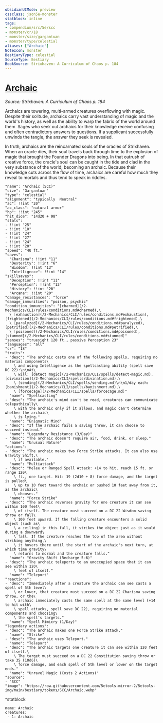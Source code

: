 ```yaml
---
obsidianUIMode: preview
cssclass: json5e-monster
statblock: inline
tags:
- compendium/src/5e/scc
- monster/cr/18
- monster/size/gargantuan
- monster/type/celestial
aliases: ["Archaic"]
NoteIcon: monster
BestiaryType: celestial
SourceType: Bestiary
BookSource: Strixhaven: A Curriculum of Chaos p. 184
---
```

# [Archaic](2-Mechanics/CLI/bestiary/celestial/archaic-scc.md)
*Source: Strixhaven: A Curriculum of Chaos p. 184*  

Archaics are towering, multi-armed creatures overflowing with magic. Despite their solitude, archaics carry vast understanding of magic and the world's history, as well as the ability to warp the fabric of the world around them. Sages who seek out archaics for their knowledge receive confusing and often contradictory answers to questions. If a supplicant successfully unwinds the tangle, the answer they seek is revealed.

In truth, archaics are the reincarnated souls of the oracles of Strixhaven. When an oracle dies, their soul travels back through time to the explosion of magic that brought the Founder Dragons into being. In that outrush of creative force, the oracle's soul can be caught in the tide and clad in the very substance of the world, becoming an archaic. Because their knowledge cuts across the flow of time, archaics are careful how much they reveal to mortals and thus tend to speak in riddles.

```statblock
"name": "Archaic (SCC)"
"size": "Gargantuan"
"type": "celestial"
"alignment": "typically  Neutral"
"ac": !!int "20"
"ac_class": "natural armor"
"hp": !!int "245"
"hit_dice": "14d20 + 98"
"stats":
- !!int "25"
- !!int "10"
- !!int "24"
- !!int "27"
- !!int "24"
- !!int "20"
"speed": "40 ft."
"saves":
  "Charisma": !!int "11"
  "Dexterity": !!int "6"
  "Wisdom": !!int "13"
  "Intelligence": !!int "14"
"skillsaves":
  "Deception": !!int "11"
  "Perception": !!int "13"
  "History": !!int "20"
  "Arcana": !!int "20"
"damage_resistances": "force"
"damage_immunities": "poison, psychic"
"condition_immunities": "[charmed](/2-Mechanics/CLI/rules/conditions.md#charmed),\
  \ [exhaustion](/2-Mechanics/CLI/rules/conditions.md#exhaustion), [frightened](/2-Mechanics/CLI/rules/conditions.md#frightened),\
  \ [paralyzed](/2-Mechanics/CLI/rules/conditions.md#paralyzed), [petrified](/2-Mechanics/CLI/rules/conditions.md#petrified),\
  \ [poisoned](/2-Mechanics/CLI/rules/conditions.md#poisoned), [stunned](/2-Mechanics/CLI/rules/conditions.md#stunned)"
"senses": "truesight 120 ft., passive Perception 23"
"languages": "all"
"cr": "18"
"traits":
- "desc": "The archaic casts one of the following spells, requiring no material components\
    \ and using Intelligence as the spellcasting ability (spell save DC 22):\n\nAt\
    \ will: [detect magic](/2-Mechanics/CLI/spells/detect-magic.md), [divination](/2-Mechanics/CLI/spells/divination.md),\
    \ [sending](/2-Mechanics/CLI/spells/sending.md)\n\n1/day each: [banishment](/2-Mechanics/CLI/spells/banishment.md),\
    \ [forcecage](/2-Mechanics/CLI/spells/forcecage.md)"
  "name": "Spellcasting"
- "desc": "The archaic's mind can't be read, creatures can communicate telepathically\
    \ with the archaic only if it allows, and magic can't determine whether the archaic\
    \ is lying."
  "name": "Enigmatic Mind"
- "desc": "If the archaic fails a saving throw, it can choose to succeed instead."
  "name": "Legendary Resistance (3/Day)"
- "desc": "The archaic doesn't require air, food, drink, or sleep."
  "name": "Unusual Nature"
"actions":
- "desc": "The archaic makes two Force Strike attacks. It can also use Gravity Shift,\
    \ if available."
  "name": "Multiattack"
- "desc": "Melee or Ranged Spell Attack: +14 to hit, reach 15 ft. or range 120\
    \ ft., one target. Hit: 19 (2d10 + 8) force damage, and the target is pulled\
    \ up to 10 feet toward the archaic or pushed 10 feet away from it, as the archaic\
    \ chooses."
  "name": "Force Strike"
- "desc": "The archaic reverses gravity for one creature it can see within 100 feet\
    \ of itself. The creature must succeed on a DC 22 Wisdom saving throw or fall\
    \ 100 feet upward. If the falling creature encounters a solid object (such as\
    \ a ceiling) in this fall, it strikes the object just as it would during a downward\
    \ fall. If the creature reaches the top of the area without striking anything,\
    \ it hovers there until the start of the archaic's next turn, at which time gravity\
    \ returns to normal and the creature falls."
  "name": "Gravity Shift (Recharge 5-6)"
- "desc": "The archaic teleports to an unoccupied space that it can see within 120\
    \ feet of itself."
  "name": "Teleport"
"reactions":
- "desc": "Immediately after a creature the archaic can see casts a spell of 5th level\
    \ or lower, that creature must succeed on a DC 22 Charisma saving throw, or the\
    \ archaic immediately casts the same spell at the same level (+14 to hit with\
    \ spell attacks, spell save DC 22), requiring no material components and choosing\
    \ the spell's targets."
  "name": "Spell Mimicry (1/Day)"
"legendary_actions":
- "desc": "The archaic makes one Force Strike attack."
  "name": "Strike"
- "desc": "The archaic uses Teleport."
  "name": "Teleport"
- "desc": "The archaic targets one creature it can see within 120 feet of itself.\
    \ The target must succeed on a DC 22 Constitution saving throw or take 35 (10d6)\
    \ force damage, and each spell of 5th level or lower on the target ends."
  "name": "Unravel Magic (Costs 2 Actions)"
"source":
- "SCC"
"image": "https://raw.githubusercontent.com/5etools-mirror-2/5etools-img/main/bestiary/tokens/SCC/Archaic.webp"
```
^statblock

```encounter-table
name: Archaic
creatures:
 - 1: Archaic
```